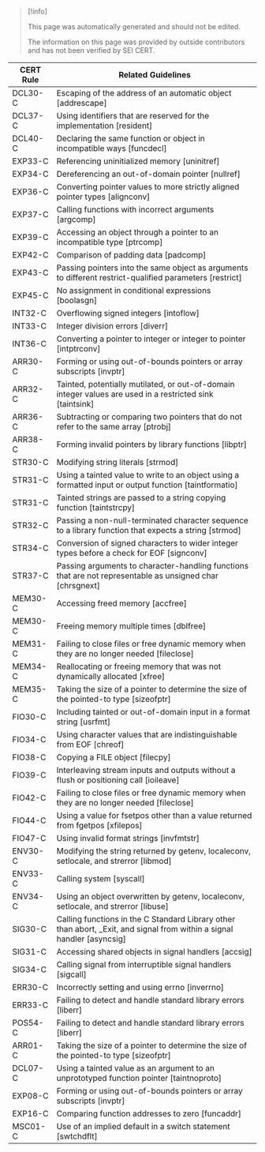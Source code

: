 > [!info]  
>
> This page was automatically generated and should not be edited.
>
> The information on this page was provided by outside contributors and has not been verified by SEI CERT.


| CERT Rule | Related Guidelines |
| ----|----|
| DCL30-C | Escaping of the address of an automatic object [addrescape] |
| DCL37-C | Using identifiers that are reserved for the implementation [resident] |
| DCL40-C | Declaring the same function or object in incompatible ways [funcdecl] |
| EXP33-C | Referencing uninitialized memory [uninitref] |
| EXP34-C | Dereferencing an out-of-domain pointer [nullref] |
| EXP36-C | Converting pointer values to more strictly aligned pointer types [alignconv] |
| EXP37-C | Calling functions with incorrect arguments [argcomp] |
| EXP39-C | Accessing an object through a pointer to an incompatible type [ptrcomp] |
| EXP42-C | Comparison of padding data [padcomp] |
| EXP43-C | Passing pointers into the same object as arguments to different restrict-qualified parameters [restrict] |
| EXP45-C | No assignment in conditional expressions [boolasgn] |
| INT32-C | Overflowing signed integers [intoflow] |
| INT33-C | Integer division errors [diverr] |
| INT36-C | Converting a pointer to integer or integer to pointer [intptrconv] |
| ARR30-C | Forming or using out-of-bounds pointers or array subscripts [invptr] |
| ARR32-C | Tainted, potentially mutilated, or out-of-domain integer values are used in a restricted sink [taintsink] |
| ARR36-C | Subtracting or comparing two pointers that do not refer to the same array [ptrobj] |
| ARR38-C | Forming invalid pointers by library functions [libptr] |
| STR30-C | Modifying string literals [strmod] |
| STR31-C | Using a tainted value to write to an object using a formatted input or output function [taintformatio] |
| STR31-C | Tainted strings are passed to a string copying function [taintstrcpy] |
| STR32-C | Passing a non-null-terminated character sequence to a library function that expects a string [strmod] |
| STR34-C | Conversion of signed characters to wider integer types before a check for EOF [signconv] |
| STR37-C | Passing arguments to character-handling functions that are not representable as unsigned char [chrsgnext] |
| MEM30-C | Accessing freed memory [accfree] |
| MEM30-C | Freeing memory multiple times [dblfree] |
| MEM31-C | Failing to close files or free dynamic memory when they are no longer needed [fileclose] |
| MEM34-C | Reallocating or freeing memory that was not dynamically allocated [xfree] |
| MEM35-C | Taking the size of a pointer to determine the size of the pointed-to type [sizeofptr] |
| FIO30-C | Including tainted or out-of-domain input in a format string [usrfmt] |
| FIO34-C | Using character values that are indistinguishable from EOF [chreof] |
| FIO38-C | Copying a FILE object [filecpy] |
| FIO39-C | Interleaving stream inputs and outputs without a flush or positioning call [ioileave] |
| FIO42-C | Failing to close files or free dynamic memory when they are no longer needed [fileclose] |
| FIO44-C | Using a value for fsetpos other than a value returned from fgetpos [xfilepos] |
| FIO47-C | Using invalid format strings [invfmtstr] |
| ENV30-C | Modifying the string returned by getenv, localeconv, setlocale, and strerror [libmod] |
| ENV33-C | Calling system [syscall] |
| ENV34-C | Using an object overwritten by getenv, localeconv, setlocale, and strerror [libuse] |
| SIG30-C | Calling functions in the C Standard Library other than abort, _Exit, and signal from within a signal handler [asyncsig] |
| SIG31-C | Accessing shared objects in signal handlers [accsig] |
| SIG34-C | Calling signal from interruptible signal handlers [sigcall] |
| ERR30-C | Incorrectly setting and using errno [inverrno] |
| ERR33-C | Failing to detect and handle standard library errors [liberr] |
| POS54-C | Failing to detect and handle standard library errors [liberr] |
| ARR01-C | Taking the size of a pointer to determine the size of the pointed-to type [sizeofptr] |
| DCL07-C | Using a tainted value as an argument to an unprototyped function pointer [taintnoproto] |
| EXP08-C | Forming or using out-of-bounds pointers or array subscripts [invptr] |
| EXP16-C | Comparing function addresses to zero [funcaddr] |
| MSC01-C | Use of an implied default in a switch statement [swtchdflt] |

